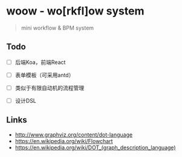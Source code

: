 woow - wo[rkfl]ow system
===

> mini workflow & BPM system


## Todo

- [ ] 后端Koa，前端React
- [ ] 表单模板（可采用antd）
- [ ] 类似于有限自动机的流程管理
- [ ] 设计DSL


## Links

- http://www.graphviz.org/content/dot-language
- https://en.wikipedia.org/wiki/Flowchart
- https://en.wikipedia.org/wiki/DOT_(graph_description_language)
